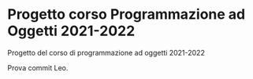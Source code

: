# Progetto corso Programmazione ad Oggetti 2021-2022

Progetto del corso di programmazione ad oggetti 2021-2022

Prova commit Leo.